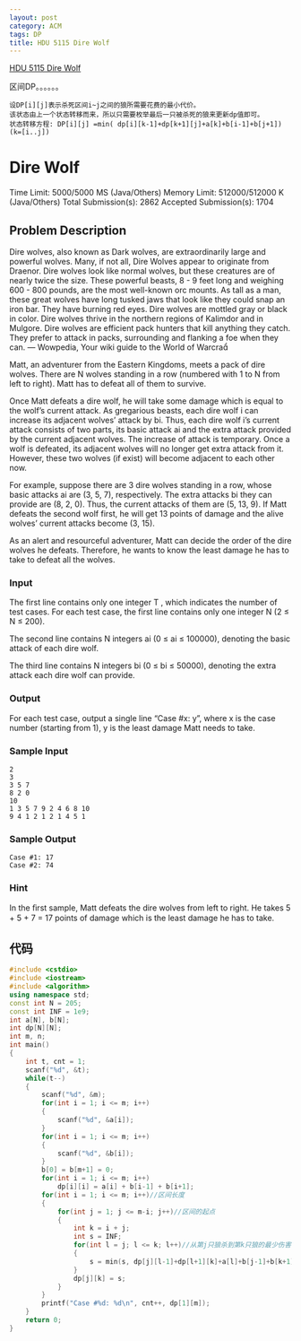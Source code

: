 ```yaml
---
layout: post
category: ACM
tags: DP
title: HDU 5115 Dire Wolf
---
```

[HDU 5115 Dire Wolf](http://acm.hdu.edu.cn/showproblem.php?pid=5115)

区间DP。。。。。。  
```
设DP[i][j]表示杀死区间i~j之间的狼所需要花费的最小代价。
该状态由上一个状态转移而来，所以只需要枚举最后一只被杀死的狼来更新dp值即可。
状态转移方程: DP[i][j] =min( dp[i][k-1]+dp[k+1][j]+a[k]+b[i-1]+b[j+1])(k=[i..j])
```

<!--more-->
# Dire Wolf

Time Limit: 5000/5000 MS (Java/Others)    Memory Limit: 512000/512000 K (Java/Others)
Total Submission(s): 2862    Accepted Submission(s): 1704


## Problem Description
Dire wolves, also known as Dark wolves, are extraordinarily large and powerful wolves. Many, if not all, Dire Wolves appear to originate from Draenor.
Dire wolves look like normal wolves, but these creatures are of nearly twice the size. These powerful beasts, 8 - 9 feet long and weighing 600 - 800 pounds, are the most well-known orc mounts. As tall as a man, these great wolves have long tusked jaws that look like they could snap an iron bar. They have burning red eyes. Dire wolves are mottled gray or black in color. Dire wolves thrive in the northern regions of Kalimdor and in Mulgore.
Dire wolves are efficient pack hunters that kill anything they catch. They prefer to attack in packs, surrounding and flanking a foe when they can.
— Wowpedia, Your wiki guide to the World of Warcra

Matt, an adventurer from the Eastern Kingdoms, meets a pack of dire wolves. There are N wolves standing in a row (numbered with 1 to N from left to right). Matt has to defeat all of them to survive.

Once Matt defeats a dire wolf, he will take some damage which is equal to the wolf’s current attack. As gregarious beasts, each dire wolf i can increase its adjacent wolves’ attack by bi. Thus, each dire wolf i’s current attack consists of two parts, its basic attack ai and the extra attack provided by the current adjacent wolves. The increase of attack is temporary. Once a wolf is defeated, its adjacent wolves will no longer get extra attack from it. However, these two wolves (if exist) will become adjacent to each other now.

For example, suppose there are 3 dire wolves standing in a row, whose basic attacks ai are (3, 5, 7), respectively. The extra attacks bi they can provide are (8, 2, 0). Thus, the current attacks of them are (5, 13, 9). If Matt defeats the second wolf first, he will get 13 points of damage and the alive wolves’ current attacks become (3, 15).

As an alert and resourceful adventurer, Matt can decide the order of the dire wolves he defeats. Therefore, he wants to know the least damage he has to take to defeat all the wolves.
 

### Input
The first line contains only one integer T , which indicates the number of test cases. For each test case, the first line contains only one integer N (2 ≤ N ≤ 200).

The second line contains N integers ai (0 ≤ ai ≤ 100000), denoting the basic attack of each dire wolf.

The third line contains N integers bi (0 ≤ bi ≤ 50000), denoting the extra attack each dire wolf can provide.
 

### Output
For each test case, output a single line “Case #x: y”, where x is the case number (starting from 1), y is the least damage Matt needs to take.
 

### Sample Input
```
2
3
3 5 7
8 2 0
10
1 3 5 7 9 2 4 6 8 10
9 4 1 2 1 2 1 4 5 1
```

### Sample Output
```
Case #1: 17
Case #2: 74
```

### Hint
In the ﬁrst sample, Matt defeats the dire wolves from left to right. He takes 5 + 5 + 7 = 17 points of damage which is the least damage he has to take.
 


## 代码
```c++
#include <cstdio>
#include <iostream>
#include <algorithm>
using namespace std;
const int N = 205;
const int INF = 1e9;
int a[N], b[N];
int dp[N][N];
int m, n;
int main()
{
    int t, cnt = 1;
    scanf("%d", &t);
    while(t--)
    {
        scanf("%d", &m);
        for(int i = 1; i <= m; i++)
        {
            scanf("%d", &a[i]);
        }
        for(int i = 1; i <= m; i++)
        {
            scanf("%d", &b[i]);
        }
        b[0] = b[m+1] = 0;
        for(int i = 1; i <= m; i++)
            dp[i][i] = a[i] + b[i-1] + b[i+1];
        for(int i = 1; i <= m; i++)//区间长度
        {
            for(int j = 1; j <= m-i; j++)//区间的起点
            {
                int k = i + j;
                int s = INF;
                for(int l = j; l <= k; l++)//从第j只狼杀到第k只狼的最少伤害  
                {
                    s = min(s, dp[j][l-1]+dp[l+1][k]+a[l]+b[j-1]+b[k+1]);
                }
                dp[j][k] = s;
            }
        }
        printf("Case #%d: %d\n", cnt++, dp[1][m]);
    }
    return 0;
}

```
